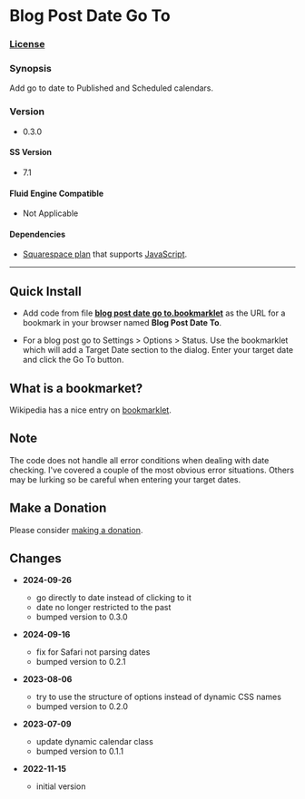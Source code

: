 # Blog Post Date Go To

### [License][1]

### Synopsis

Add go to date to Published and Scheduled calendars.

### Version

  * 0.3.0

#### SS Version

  * 7.1

#### Fluid Engine Compatible

  * Not Applicable

#### Dependencies

  * [Squarespace plan][2] that supports [JavaScript][3].

---

## Quick Install

* Add code from file **[blog post date go to.bookmarklet][4]** as the URL for a
  bookmark in your browser named **Blog Post Date To**.
  
* For a blog post go to Settings > Options > Status. Use the bookmarklet which
  will add a Target Date section to the dialog. Enter your target date and click
  the Go To button.

## What is a bookmarket?

Wikipedia has a nice entry on [bookmarklet][5].

## Note

The code does not handle all error conditions when dealing with date checking.
I've covered a couple of the most obvious error situations. Others may be
lurking so be careful when entering your target dates.

## Make a Donation

Please consider [making a donation][6].

## Changes

* **2024-09-26**

  * go directly to date instead of clicking to it
  * date no longer restricted to the past
  * bumped version to 0.3.0
  
* **2024-09-16**

  * fix for Safari not parsing dates
  * bumped version to 0.2.1
  
* **2023-08-06**

  * try to use the structure of options instead of dynamic CSS names
  * bumped version to 0.2.0
  
* **2023-07-09**

  * update dynamic calendar class
  * bumped version to 0.1.1
  
* **2022-11-15**

  * initial version

[1]: https://github.com/tomsWebConsulting/twcsl/blob/main/LICENSE.txt#L1
[2]: https://www.squarespace.com/pricing
[3]: https://en.wikipedia.org/wiki/JavaScript
[4]: blog%20post%20date%20go%20to.bookmarklet#L1
[5]: https://en.wikipedia.org/wiki/Bookmarklet
[6]: https://github.com/tomsWebConsulting/twcsl#make-a-donation
